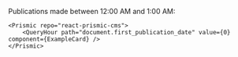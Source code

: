 Publications made between 12:00 AM and 1:00 AM:

    <Prismic repo="react-prismic-cms">
        <QueryHour path="document.first_publication_date" value={0} component={ExampleCard} />
    </Prismic>
